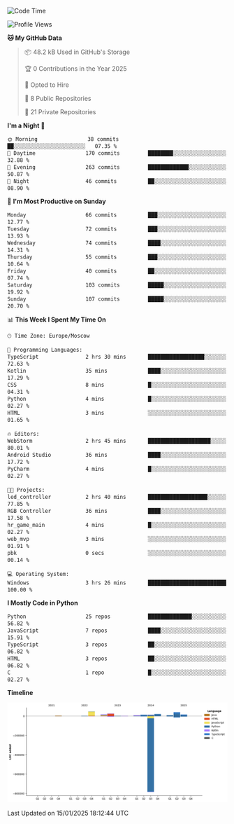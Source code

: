 <!--START_SECTION:waka-->
![Code Time](http://img.shields.io/badge/Code%20Time-585%20hrs%2035%20mins-blue)

![Profile Views](http://img.shields.io/badge/Profile%20Views-4-blue)

**🐱 My GitHub Data** 

> 📦 48.2 kB Used in GitHub's Storage 
 > 
> 🏆 0 Contributions in the Year 2025
 > 
> 💼 Opted to Hire
 > 
> 📜 8 Public Repositories 
 > 
> 🔑 21 Private Repositories 
 > 
**I'm a Night 🦉** 

```text
🌞 Morning                38 commits          ██░░░░░░░░░░░░░░░░░░░░░░░   07.35 % 
🌆 Daytime                170 commits         ████████░░░░░░░░░░░░░░░░░   32.88 % 
🌃 Evening                263 commits         █████████████░░░░░░░░░░░░   50.87 % 
🌙 Night                  46 commits          ██░░░░░░░░░░░░░░░░░░░░░░░   08.90 % 
```
📅 **I'm Most Productive on Sunday** 

```text
Monday                   66 commits          ███░░░░░░░░░░░░░░░░░░░░░░   12.77 % 
Tuesday                  72 commits          ███░░░░░░░░░░░░░░░░░░░░░░   13.93 % 
Wednesday                74 commits          ████░░░░░░░░░░░░░░░░░░░░░   14.31 % 
Thursday                 55 commits          ███░░░░░░░░░░░░░░░░░░░░░░   10.64 % 
Friday                   40 commits          ██░░░░░░░░░░░░░░░░░░░░░░░   07.74 % 
Saturday                 103 commits         █████░░░░░░░░░░░░░░░░░░░░   19.92 % 
Sunday                   107 commits         █████░░░░░░░░░░░░░░░░░░░░   20.70 % 
```


📊 **This Week I Spent My Time On** 

```text
🕑︎ Time Zone: Europe/Moscow

💬 Programming Languages: 
TypeScript               2 hrs 30 mins       ██████████████████░░░░░░░   72.63 % 
Kotlin                   35 mins             ████░░░░░░░░░░░░░░░░░░░░░   17.29 % 
CSS                      8 mins              █░░░░░░░░░░░░░░░░░░░░░░░░   04.31 % 
Python                   4 mins              █░░░░░░░░░░░░░░░░░░░░░░░░   02.27 % 
HTML                     3 mins              ░░░░░░░░░░░░░░░░░░░░░░░░░   01.65 % 

🔥 Editors: 
WebStorm                 2 hrs 45 mins       ████████████████████░░░░░   80.01 % 
Android Studio           36 mins             ████░░░░░░░░░░░░░░░░░░░░░   17.72 % 
PyCharm                  4 mins              █░░░░░░░░░░░░░░░░░░░░░░░░   02.27 % 

🐱‍💻 Projects: 
led_controller           2 hrs 40 mins       ███████████████████░░░░░░   77.85 % 
RGB Controller           36 mins             ████░░░░░░░░░░░░░░░░░░░░░   17.58 % 
hr_game_main             4 mins              █░░░░░░░░░░░░░░░░░░░░░░░░   02.27 % 
web_mvp                  3 mins              ░░░░░░░░░░░░░░░░░░░░░░░░░   01.91 % 
pbk                      0 secs              ░░░░░░░░░░░░░░░░░░░░░░░░░   00.14 % 

💻 Operating System: 
Windows                  3 hrs 26 mins       █████████████████████████   100.00 % 
```

**I Mostly Code in Python** 

```text
Python                   25 repos            ██████████████░░░░░░░░░░░   56.82 % 
JavaScript               7 repos             ████░░░░░░░░░░░░░░░░░░░░░   15.91 % 
TypeScript               3 repos             ██░░░░░░░░░░░░░░░░░░░░░░░   06.82 % 
HTML                     3 repos             ██░░░░░░░░░░░░░░░░░░░░░░░   06.82 % 
C                        1 repo              █░░░░░░░░░░░░░░░░░░░░░░░░   02.27 % 
```



**Timeline**

![Lines of Code chart](https://raw.githubusercontent.com/adlemx/adlemx/main/assets/bar_graph.png)


 Last Updated on 15/01/2025 18:12:44 UTC
<!--END_SECTION:waka-->
